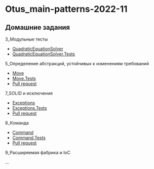 # Otus_main-patterns-2022-11

## Домашние задания

3_Модульные тесты
* [QuadraticEquationSolver](https://github.com/YellowFive5/Otus_main-patterns-2022-11/tree/main/QuadraticEquationSolver)
* [QuadraticEquationSolver.Tests](https://github.com/YellowFive5/Otus_main-patterns-2022-11/tree/main/QuadraticEquationSolver.Tests)

5_Определение абстракций, устойчивых к изменениям требований
* [Move](https://github.com/YellowFive5/Otus_main-patterns-2022-11/tree/main/Move)
* [Move.Tests](https://github.com/YellowFive5/Otus_main-patterns-2022-11/tree/main/Move.Tests)
* [Pull request](https://github.com/YellowFive5/Otus_main-patterns-2022-11/pull/1)

7_SOLID и исключения

* [Exceptions](https://github.com/YellowFive5/Otus_main-patterns-2022-11/tree/main/Exceptions)
* [Exceptions.Tests](https://github.com/YellowFive5/Otus_main-patterns-2022-11/tree/main/Exceptions.Tests)
* [Pull request](https://github.com/YellowFive5/Otus_main-patterns-2022-11/pull/2)

8_Команда

* [Command](https://github.com/YellowFive5/Otus_main-patterns-2022-11/tree/main/Command)
* [Command.Tests](https://github.com/YellowFive5/Otus_main-patterns-2022-11/tree/main/Command.Tests)
* [Pull request](https://github.com/YellowFive5/Otus_main-patterns-2022-11/pull/3)

9_Расширяемая фабрика и IoC

...
